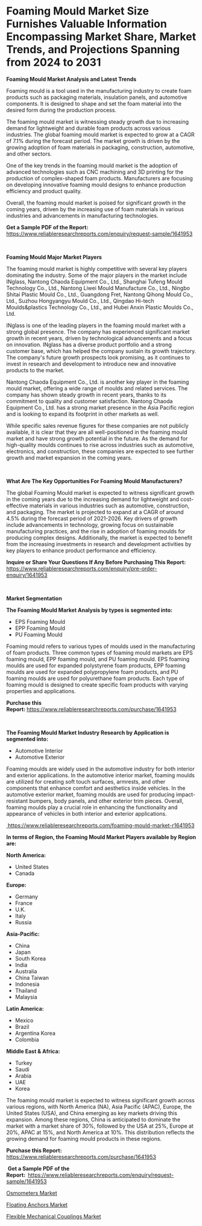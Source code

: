<p><h1>Foaming Mould Market Size Furnishes Valuable Information Encompassing Market Share, Market Trends, and Projections Spanning from 2024 to 2031</h1></p><p><strong>Foaming Mould Market Analysis and Latest Trends</strong></p>
<p><p>Foaming mould is a tool used in the manufacturing industry to create foam products such as packaging materials, insulation panels, and automotive components. It is designed to shape and set the foam material into the desired form during the production process.</p><p>The foaming mould market is witnessing steady growth due to increasing demand for lightweight and durable foam products across various industries. The global foaming mould market is expected to grow at a CAGR of 7.1% during the forecast period. The market growth is driven by the growing adoption of foam materials in packaging, construction, automotive, and other sectors.</p><p>One of the key trends in the foaming mould market is the adoption of advanced technologies such as CNC machining and 3D printing for the production of complex-shaped foam products. Manufacturers are focusing on developing innovative foaming mould designs to enhance production efficiency and product quality.</p><p>Overall, the foaming mould market is poised for significant growth in the coming years, driven by the increasing use of foam materials in various industries and advancements in manufacturing technologies.</p></p>
<p><strong>Get a Sample PDF of the Report:&nbsp;</strong> <a href="https://www.reliableresearchreports.com/enquiry/request-sample/1641953">https://www.reliableresearchreports.com/enquiry/request-sample/1641953</a></p>
<p>&nbsp;</p>
<p><strong>Foaming Mould Major Market Players</strong></p>
<p><p>The foaming mould market is highly competitive with several key players dominating the industry. Some of the major players in the market include INglass, Nantong Chaoda Equipment Co., Ltd., Shanghai Tufeng Mould Technology Co., Ltd., Nantong Liwei Mould Manufacture Co., Ltd., Ningbo Shitai Plastic Mould Co., Ltd., Guangdong Fret, Nantong Qihong Mould Co., Ltd., Suzhou Hongyangyu Mould Co., Ltd., Qingdao Hi-tech Moulds&plastics Technology Co., Ltd., and Hubei Anxin Plastic Moulds Co., Ltd.</p><p>INglass is one of the leading players in the foaming mould market with a strong global presence. The company has experienced significant market growth in recent years, driven by technological advancements and a focus on innovation. INglass has a diverse product portfolio and a strong customer base, which has helped the company sustain its growth trajectory. The company's future growth prospects look promising, as it continues to invest in research and development to introduce new and innovative products to the market.</p><p>Nantong Chaoda Equipment Co., Ltd. is another key player in the foaming mould market, offering a wide range of moulds and related services. The company has shown steady growth in recent years, thanks to its commitment to quality and customer satisfaction. Nantong Chaoda Equipment Co., Ltd. has a strong market presence in the Asia Pacific region and is looking to expand its footprint in other markets as well.</p><p>While specific sales revenue figures for these companies are not publicly available, it is clear that they are all well-positioned in the foaming mould market and have strong growth potential in the future. As the demand for high-quality moulds continues to rise across industries such as automotive, electronics, and construction, these companies are expected to see further growth and market expansion in the coming years.</p></p>
<p>&nbsp;</p>
<p><strong>What Are The Key Opportunities For Foaming Mould Manufacturers?</strong></p>
<p><p>The global Foaming Mould market is expected to witness significant growth in the coming years due to the increasing demand for lightweight and cost-effective materials in various industries such as automotive, construction, and packaging. The market is projected to expand at a CAGR of around 4.5% during the forecast period of 2021-2026. Key drivers of growth include advancements in technology, growing focus on sustainable manufacturing practices, and the rise in adoption of foaming moulds for producing complex designs. Additionally, the market is expected to benefit from the increasing investments in research and development activities by key players to enhance product performance and efficiency.</p></p>
<p><strong>Inquire or Share Your Questions If Any Before Purchasing This Report:</strong> <a href="https://www.reliableresearchreports.com/enquiry/pre-order-enquiry/1641953">https://www.reliableresearchreports.com/enquiry/pre-order-enquiry/1641953</a></p>
<p>&nbsp;</p>
<p><strong>Market Segmentation</strong></p>
<p><strong>The Foaming Mould Market Analysis by types is segmented into:</strong></p>
<p><ul><li>EPS Foaming Mould</li><li>EPP Foaming Mould</li><li>PU Foaming Mould</li></ul></p>
<p><p>Foaming mould refers to various types of moulds used in the manufacturing of foam products. Three common types of foaming mould markets are EPS foaming mould, EPP foaming mould, and PU foaming mould. EPS foaming moulds are used for expanded polystyrene foam products, EPP foaming moulds are used for expanded polypropylene foam products, and PU foaming moulds are used for polyurethane foam products. Each type of foaming mould is designed to create specific foam products with varying properties and applications.</p></p>
<p><strong>Purchase this Report:&nbsp;</strong><a href="https://www.reliableresearchreports.com/purchase/1641953">https://www.reliableresearchreports.com/purchase/1641953</a></p>
<p>&nbsp;</p>
<p><strong>The Foaming Mould Market Industry Research by Application is segmented into:</strong></p>
<p><ul><li>Automotive Interior</li><li>Automotive Exterior</li></ul></p>
<p><p>Foaming moulds are widely used in the automotive industry for both interior and exterior applications. In the automotive interior market, foaming moulds are utilized for creating soft touch surfaces, armrests, and other components that enhance comfort and aesthetics inside vehicles. In the automotive exterior market, foaming moulds are used for producing impact-resistant bumpers, body panels, and other exterior trim pieces. Overall, foaming moulds play a crucial role in enhancing the functionality and appearance of vehicles in both interior and exterior applications.</p></p>
<p><a href="https://www.reliableresearchreports.com/foaming-mould-market-r1641953">&nbsp;https://www.reliableresearchreports.com/foaming-mould-market-r1641953</a></p>
<p><strong>In terms of Region, the Foaming Mould Market Players available by Region are:</strong></p>
<p>
    <p> <strong> North America: </strong>
        <ul>
            <li>United States</li>
            <li>Canada</li>
        </ul>
        </p> 
    <p> <strong> Europe: </strong>
        <ul>
            <li>Germany</li>
            <li>France</li>
            <li>U.K.</li>
            <li>Italy</li>
            <li>Russia</li>
        </ul>
        </p> 
    <p> <strong> Asia-Pacific: </strong>
        <ul>
            <li>China</li>
            <li>Japan</li>
            <li>South Korea</li>
            <li>India</li>
            <li>Australia</li>
            <li>China Taiwan</li>
            <li>Indonesia</li>
            <li>Thailand</li>
            <li>Malaysia</li>
        </ul>
        </p> 
    <p> <strong> Latin America: </strong>
        <ul>
            <li>Mexico</li>
            <li>Brazil</li>
            <li>Argentina Korea</li>
            <li>Colombia</li>
        </ul>
        </p> 
    <p> <strong> Middle East & Africa: </strong>
        <ul>
            <li>Turkey</li>
            <li>Saudi</li>
            <li>Arabia</li>
            <li>UAE</li>
            <li>Korea</li>
        </ul>
    </p>
    </p>
<p><p>The foaming mould market is expected to witness significant growth across various regions, with North America (NA), Asia Pacific (APAC), Europe, the United States (USA), and China emerging as key markets driving this expansion. Among these regions, China is anticipated to dominate the market with a market share of 30%, followed by the USA at 25%, Europe at 20%, APAC at 15%, and North America at 10%. This distribution reflects the growing demand for foaming mould products in these regions.</p></p>
<p><strong>Purchase this Report: </strong><a href="https://www.reliableresearchreports.com/purchase/1641953">https://www.reliableresearchreports.com/purchase/1641953</a></p>
<p>&nbsp;<strong>Get a Sample PDF of the Report:&nbsp;&nbsp;</strong><a href="https://www.reliableresearchreports.com/enquiry/request-sample/1641953">https://www.reliableresearchreports.com/enquiry/request-sample/1641953</a></p>
<p><strong></strong></p>
<p><p><a href="https://github.com/dringals/Market-Research-Report-List-4/blob/main/osmometers-market.md">Osmometers Market</a></p><p><a href="https://github.com/lbird53714/Market-Research-Report-List-5/blob/main/floating-anchors-market.md">Floating Anchors Market</a></p><p><a href="https://github.com/Krdamani25/Market-Research-Report-List-1/blob/main/flexible-mechanical-couplings-market.md">Flexible Mechanical Couplings Market</a></p></p>